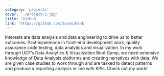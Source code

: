 ```yaml
---
category: 'projects'
cover: './project-5.jpg'
title: 'GitHub'
link: 'https://github.com/JovaniPink'
---
```


Interests are data analysis and data engineering to drive us to better outcomes. Past experience in front-end development work, quality assurance code testing, data analytics and visualization. In my work through UCF’s Data Analytics & Visualization Boot Camp, we need extensive knowledge of Data Analysis platforms and creating narratives with data. We are given case studies to work through and are tasked to detect patterns and produce a reporting analysis in line with KPIs. Check out my work!
